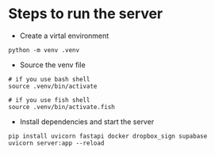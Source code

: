 # Steps to run the server

- Create a virtal environment
```shell
python -m venv .venv
```

- Source the venv file 
```shell
# if you use bash shell
source .venv/bin/activate

# if you use fish shell
source .venv/bin/activate.fish
```

- Install dependencies and start the server
```shell
pip install uvicorn fastapi docker dropbox_sign supabase
uvicorn server:app --reload
```